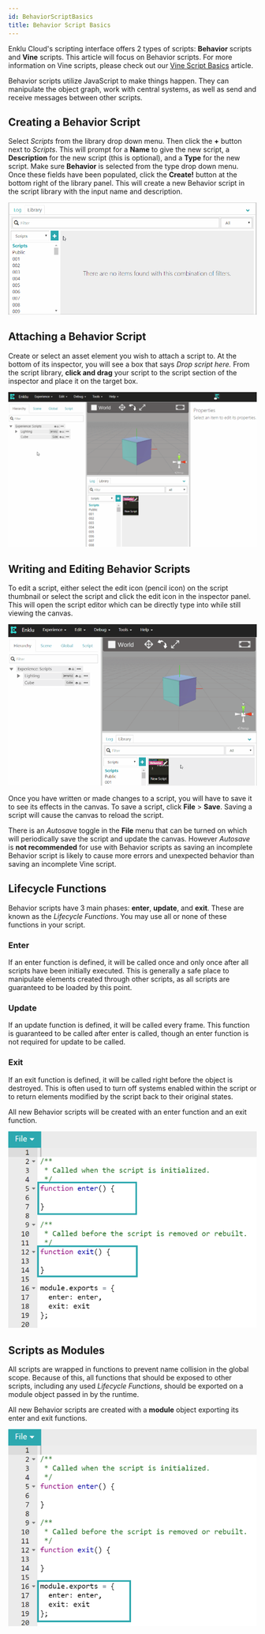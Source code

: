 ```yaml
---
id: BehaviorScriptBasics
title: Behavior Script Basics
---
```


Enklu Cloud's scripting interface offers 2 types of scripts: **Behavior** scripts and **Vine** scripts. This article will focus on Behavior scripts. For more information on Vine scripts, please check out our [Vine Script Basics](/docs/Scripting/VineScriptBasics) article.

Behavior scripts utilize JavaScript to make things happen. They can manipulate the object graph, work with central systems, as well as send and receive messages between other scripts.

## Creating a Behavior Script

Select *Scripts* from the library drop down menu. Then click the **+** button next to *Scripts*. This will prompt for a **Name** to give the new script, a **Description** for the new script (this is optional), and a **Type** for the new script. Make sure **Behavior** is selected from the type drop down menu. Once these fields have been populated, click the **Create!** button at the bottom right of the library panel. This will create a new Behavior script in the script library with the input name and description.

![Name, type, and description fields to create a new script.](/img/product/IntroductionToScripting_CreateNewScript.gif)

## Attaching a Behavior Script

Create or select an asset element you wish to attach a script to. At the bottom of its inspector, you will see a box that says *Drop script here.* From the script library, **click and drag** your script to the script section of the inspector and place it on the target box.

![Drag new script to script target box.](/img/product/IntroductionToScripting_AssignNewScript.gif)

## Writing and Editing Behavior Scripts

To edit a script, either select the edit icon (pencil icon) on the script thumbnail or select the script and click the edit icon in the inspector panel. This will open the script editor which can be directly type into while still viewing the canvas.

![Typing into script editor.](/img/product/IntroductionToScripting_EditScript.gif)

Once you have written or made changes to a script, you will have to save it to see its effects in the canvas. To save a script, click **File** > **Save**. Saving a script will cause the canvas to reload the script. 

There is an *Autosave* toggle in the **File** menu that can be turned on which will periodically save the script and update the canvas. However *Autosave* is **not recommended** for use with Behavior scripts as saving an incomplete Behavior script is likely to cause more errors and unexpected behavior than saving an incomplete Vine script.

## Lifecycle Functions

Behavior scripts have 3 main phases: **enter**, **update**, and **exit**. These are known as the *Lifecycle Functions*. You may use all or none of these functions in your script.

### Enter

If an enter function is defined, it will be called once and only once after all scripts have been initially executed. This is generally a safe place to manipulate elements created through other scripts, as all scripts are guaranteed to be loaded by this point.

### Update

If an update function is defined, it will be called every frame. This function is guaranteed to be called after enter is called, though an enter function is not required for update to be called.  

### Exit

If an exit function is defined, it will be called right before the object is destroyed. This is often used to turn off systems enabled within the script or to return elements modified by the script back to their original states.

All new Behavior scripts will be created with an enter function and an exit function.

![New script file showing empty enter and exit functions.](/img/product/BehaviorScriptBasics_NewScriptContents.png)

## Scripts as Modules

All scripts are wrapped in functions to prevent name collision in the global scope. Because of this, all functions that should be exposed to other scripts, including any used *Lifecycle Functions*, should be exported on a module object passed in by the runtime.  

All new Behavior scripts are created with a **module** object exporting its enter and exit functions.

![New script file showing empty enter and exit functions.](/img/product/BehaviorScriptBasics_NewScriptExportContents.png)
